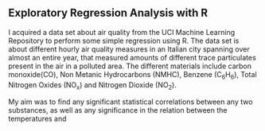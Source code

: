 ## Exploratory Regression Analysis with R
I acquired a data set about air quality from the UCI Machine Learning Repository to perform some simple regression using R. The data set is about different hourly air quality measures in an Italian city spanning over almost an entire year, that measured amounts of different trace particulates present in the air in a polluted area. The different materials include carbon monoxide(CO), Non Metanic Hydrocarbons (NMHC), Benzene (C<sub>6</sub>H<sub>6</sub>), Total Nitrogen Oxides (NO<sub>x</sub>) and Nitrogen Dioxide (NO<sub>2</sub>).

My aim was to find any significant statistical correlations between any two substances, as well as any significance in the relation between the temperatures and 
